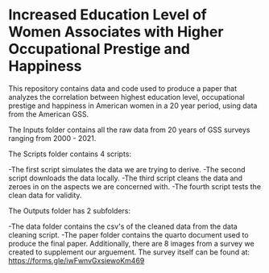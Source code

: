 # Increased Education Level of Women Associates with Higher Occupational Prestige and Happiness

This repository contains data and code used to produce a paper that analyzes the correlation between highest education level, occupational prestige and happiness in American women in a 20 year period, using data from the American GSS.

The Inputs folder contains all the raw data from 20 years of GSS surveys ranging from 2000 - 2021.

The Scripts folder contains 4 scripts:

  -The first script simulates the data we are trying to derive.
  -The second script downloads the data locally.
  -The third script cleans the data and zeroes in on the aspects we are concerned with.
  -The fourth script tests the clean data for validity.
  
The Outputs folder has 2 subfolders:

  -The data folder contains the csv's of the cleaned data from the data cleaning script.
  -The paper folder contains the quarto document used to produce the final paper. Additionally, there are 8 images from a survey we created to supplement our arguement. The survey itself can be found at: https://forms.gle/iwFwnvGxsiewoKm469
